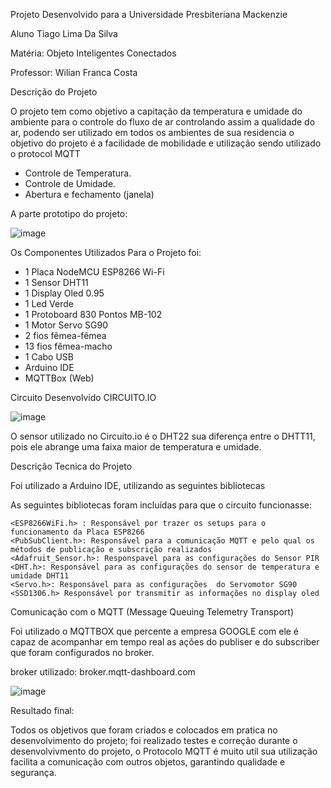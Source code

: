 
Projeto Desenvolvido para a Universidade Presbiteriana Mackenzie

Aluno Tiago Lima Da Silva

Matéria: Objeto Inteligentes Conectados

Professor: Wilian Franca Costa

Descrição do Projeto 

O projeto tem como objetivo a capitação da temperatura e umidade do ambiente para o controle do fluxo de ar controlando assim a qualidade do ar,
podendo ser utilizado em todos os ambientes de sua residencia o objetivo do projeto é a facilidade de mobilidade e utilização sendo utilizado o protocol MQTT


- Controle de Temperatura.
- Controle de Umidade. 
- Abertura e fechamento (janela)

A parte prototipo do projeto:

![image](https://user-images.githubusercontent.com/89432768/143662332-3f4e504c-8640-4558-b17b-637a4a8cb9ac.png)

Os Componentes Utilizados Para o Projeto foi:

- 1 Placa NodeMCU ESP8266 Wi-Fi
- 1 Sensor DHT11
- 1 Display Oled 0.95
- 1 Led Verde
- 1 Protoboard 830 Pontos MB-102
- 1 Motor Servo SG90
- 2 fios fêmea-fêmea
- 13 fios fêmea-macho
- 1 Cabo USB
- Arduino IDE
- MQTTBox (Web)

Circuito Desenvolvido CIRCUITO.IO

![image](https://user-images.githubusercontent.com/89432768/143662499-b3dc953d-5686-41b1-9c80-bab77937c755.png)

O sensor utilizado no Circuito.io é o DHT22 sua diferença entre o DHTT11,
pois ele abrange uma faixa maior de temperatura e umidade.

Descrição Tecnica do Projeto

Foi utilizado a Arduino IDE, utilizando as seguintes bibliotecas

As seguintes bibliotecas foram incluídas para que o circuito funcionasse:

    <ESP8266WiFi.h> : Responsável por trazer os setups para o funcionamento da Placa ESP8266
    <PubSubClient.h>: Responsável para a comunicação MQTT e pelo qual os métodos de publicação e subscrição realizados
    <Adafruit_Sensor.h>: Responspavel para as configurações do Sensor PIR
    <DHT.h>: Responsável para as configurações do sensor de temperatura e umidade DHT11
    <Servo.h>: Responsável para as configurações  do Servomotor SG90
    <SSD1306.h> Responsável por transmitir as informações no display oled  
    
    
Comunicação com o MQTT (Message Queuing Telemetry Transport)

Foi utilizado o MQTTBOX que percente a empresa GOOGLE com ele é capaz de acompanhar em tempo real as ações do publiser e do subscriber que foram configurados no broker.

broker utilizado: broker.mqtt-dashboard.com

![image](https://user-images.githubusercontent.com/89432768/143662954-a8f6fcf8-ce79-4a21-abf4-c720892b276f.png)

Resultado final:

Todos os objetivos que foram criados e colocados em pratica no desenvolvimento do projeto;
foi realizado testes e correção durante o desenvolvivmento do projeto, o Protocolo MQTT é 
muito util sua utilização facilita a comunicação com outros objetos, garantindo qualidade e 
segurança.

